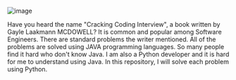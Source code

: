 ![image](https://github.com/riaz-khan-16/189_problems_of_Cracking_Coding_Interview_Book/assets/63443462/f777d3c4-6e67-4832-b367-3ee509a47d41)
<p></p>
Have you heard the name "Cracking Coding Interview", a book written by Gayle Laakmann MCDOWELL? 
It is common and popular among Software Engineers. There are standard problems the writer mentioned. All of the problems are solved using JAVA programming languages.
So many people find it hard who don't know Java. I am also a Python developer and it is  hard for me to understand using Java.
In this repository, I will solve each problem using Python.


